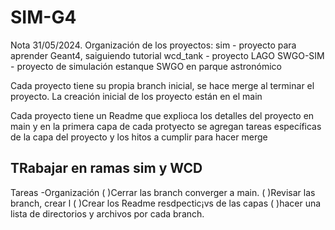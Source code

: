 # SIM-G4
Nota 31/05/2024.
Organización de los proyectos: 
sim 		- proyecto para aprender Geant4, saiguiendo tutorial
wcd_tank	- proyecto LAGO
SWGO-SIM	- proyecto de simulación estanque SWGO en parque astronómico 

Cada proyecto tiene su propia branch inicial, se hace merge al terminar el proyecto.
La creación inicial de los proyecto están en el main

Cada proyecto tiene un Readme que explioca los detalles del proyecto en main y en la primera capa de cada protyecto se agregan tareas específicas de la capa del proyecto y los hitos a cumplir para hacer merge

TRabajar en ramas sim y WCD
------------------------------------------------------------------
Tareas
-Organización
( )Cerrar las branch converger a main.
	( )Revisar las branch, crear l
	( )Crear los Readme resdpectic¡vs de las capas
	( )hacer una lista de directorios y archivos por cada branch.


